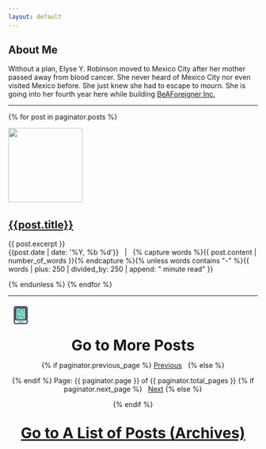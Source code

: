 ```yaml
---
layout: default
---
```


## About Me

Without a plan, Elyse Y. Robinson moved to Mexico City after her mother passed away from blood cancer. She never heard of Mexico City nor even visited Mexico before. She just knew she had to escape to mourn. She is going into her fourth year here while building <a href="https://www.beaforeigner.com">BeAForeigner Inc.</a>

<hr>

{% for post in paginator.posts %}

<a name="top"><img src="{{ post.thumbnail }}" width="150" height="150"></a>
<h2><a href="{{post.url | prepend: site.baseurl}}">{{post.title}}</a></h2>
{{ post.excerpt }}<br>
{{post.date | date: '%Y, %b %d'}} &nbsp; | &nbsp;
{% capture words %}{{ post.content | number_of_words }}{% endcapture %}{% unless words contains "-" %}{{ words | plus: 250 | divided_by: 250 | append: " minute read" }}

{% endunless %}
{% endfor %}

<hr>

<img src="/img/readmore.gif" width="50" height="50" alt="Read More"><div style="text-align: center; font-size: 30px; font-weight: bold;">Go to More Posts</div>
<!-- Pagination links -->
<div style="text-align: center; font-weight: bold italic;">
  {% if paginator.previous_page %}
    <a href="{{ paginator.previous_page_path }}" class="previous">Previous</a> &nbsp;
  {% else %}

  {% endif %}
    Page: {{ paginator.page }} of {{ paginator.total_pages }}
  {% if paginator.next_page %}
     &nbsp; <a href="{{ paginator.next_page_path }}" class="next">Next</a>
  {% else %}

  {% endif %}
</div>
  <br>
   <div style="text-align: center; font-size: 30px; font-weight: bold;"><a href="https://elyserobinson.com/archives">Go to A List of Posts (Archives)</a>
</div>
